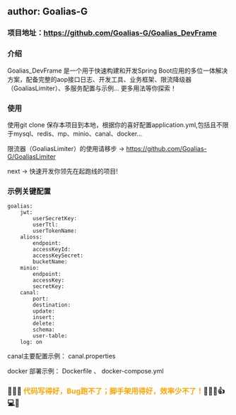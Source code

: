 ## author: Goalias-G

### 项目地址：https://github.com/Goalias-G/Goalias_DevFrame

### 介绍

Goalias_DevFrame 是一个用于快速构建和开发Spring Boot应用的多位一体解决方案，配备完整的aop接口日志、开发工具、业务框架、限流降级器（GoaliasLimiter）、多服务配置与示例... 更多用法等你探索！


### 使用

使用git clone 保存本项目到本地，根据你的喜好配置application.yml,包括且不限于mysql、redis、mp、minio、canal、docker...

限流器（GoaliasLimiter）的使用请移步 -> https://github.com/Goalias-G/GoaliasLimiter

next -> 快速开发你领先在起跑线的项目!

### 示例关键配置

    goalias:
        jwt:
            userSecretKey: 
            userTtl: 
            userTokenName: 
        alioss:
            endpoint: 
            accessKeyId: 
            accessKeySecret: 
            bucketName: 
        minio:
            endpoint: 
            accessKey: 
            secretKey: 
        canal:
            port: 
            destination: 
            update: 
            insert: 
            delete: 
            schema: 
            user-table: 
        log: on
canal主要配置示例： canal.properties

docker 部署示例： Dockerfile 、 docker-compose.yml

### 🎉🎉🎉 <span style="color: orange;">代码写得好，Bug跑不了；脚手架用得好，效率少不了！</span>🚀✨😄👍💻🚀

